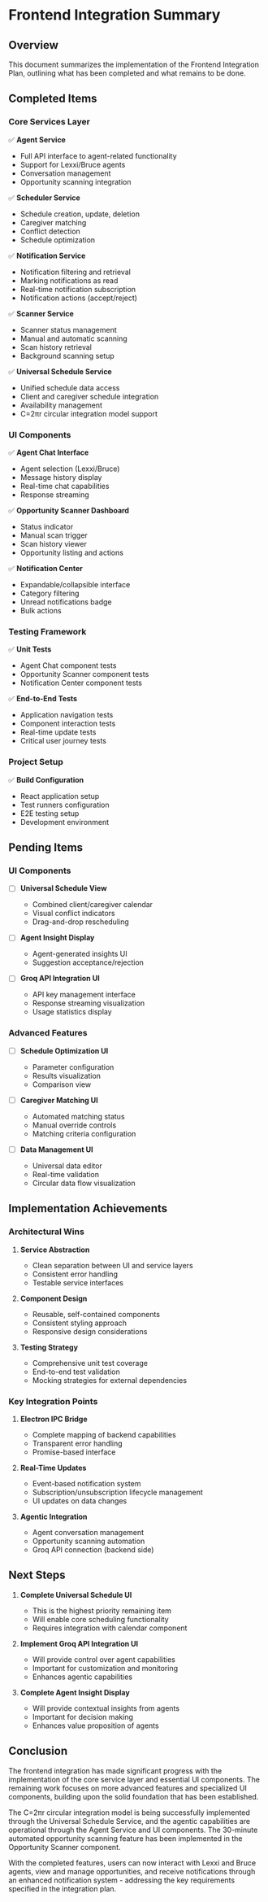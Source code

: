 # Frontend Integration Summary

## Overview
This document summarizes the implementation of the Frontend Integration Plan, outlining what has been completed and what remains to be done.

## Completed Items

### Core Services Layer
✅ **Agent Service**
- Full API interface to agent-related functionality
- Support for Lexxi/Bruce agents
- Conversation management
- Opportunity scanning integration

✅ **Scheduler Service**
- Schedule creation, update, deletion
- Caregiver matching
- Conflict detection
- Schedule optimization

✅ **Notification Service**
- Notification filtering and retrieval
- Marking notifications as read
- Real-time notification subscription
- Notification actions (accept/reject)

✅ **Scanner Service**
- Scanner status management
- Manual and automatic scanning
- Scan history retrieval
- Background scanning setup

✅ **Universal Schedule Service**
- Unified schedule data access
- Client and caregiver schedule integration
- Availability management
- C=2πr circular integration model support

### UI Components
✅ **Agent Chat Interface**
- Agent selection (Lexxi/Bruce)
- Message history display
- Real-time chat capabilities
- Response streaming

✅ **Opportunity Scanner Dashboard**
- Status indicator
- Manual scan trigger
- Scan history viewer
- Opportunity listing and actions

✅ **Notification Center**
- Expandable/collapsible interface
- Category filtering
- Unread notifications badge
- Bulk actions

### Testing Framework
✅ **Unit Tests**
- Agent Chat component tests
- Opportunity Scanner component tests
- Notification Center component tests

✅ **End-to-End Tests**
- Application navigation tests
- Component interaction tests
- Real-time update tests
- Critical user journey tests

### Project Setup
✅ **Build Configuration**
- React application setup
- Test runners configuration
- E2E testing setup
- Development environment

## Pending Items

### UI Components
- [ ] **Universal Schedule View**
  - Combined client/caregiver calendar
  - Visual conflict indicators
  - Drag-and-drop rescheduling

- [ ] **Agent Insight Display**
  - Agent-generated insights UI
  - Suggestion acceptance/rejection

- [ ] **Groq API Integration UI**
  - API key management interface
  - Response streaming visualization
  - Usage statistics display

### Advanced Features
- [ ] **Schedule Optimization UI**
  - Parameter configuration
  - Results visualization
  - Comparison view

- [ ] **Caregiver Matching UI**
  - Automated matching status
  - Manual override controls
  - Matching criteria configuration

- [ ] **Data Management UI**
  - Universal data editor
  - Real-time validation
  - Circular data flow visualization

## Implementation Achievements

### Architectural Wins
1. **Service Abstraction**
   - Clean separation between UI and service layers
   - Consistent error handling
   - Testable service interfaces

2. **Component Design**
   - Reusable, self-contained components
   - Consistent styling approach
   - Responsive design considerations

3. **Testing Strategy**
   - Comprehensive unit test coverage
   - End-to-end test validation
   - Mocking strategies for external dependencies

### Key Integration Points
1. **Electron IPC Bridge**
   - Complete mapping of backend capabilities
   - Transparent error handling
   - Promise-based interface

2. **Real-Time Updates**
   - Event-based notification system
   - Subscription/unsubscription lifecycle management
   - UI updates on data changes

3. **Agentic Integration**
   - Agent conversation management
   - Opportunity scanning automation
   - Groq API connection (backend side)

## Next Steps

1. **Complete Universal Schedule UI**
   - This is the highest priority remaining item
   - Will enable core scheduling functionality
   - Requires integration with calendar component

2. **Implement Groq API Integration UI**
   - Will provide control over agent capabilities
   - Important for customization and monitoring
   - Enhances agentic capabilities

3. **Complete Agent Insight Display**
   - Will provide contextual insights from agents
   - Important for decision making
   - Enhances value proposition of agents

## Conclusion
The frontend integration has made significant progress with the implementation of the core service layer and essential UI components. The remaining work focuses on more advanced features and specialized UI components, building upon the solid foundation that has been established.

The C=2πr circular integration model is being successfully implemented through the Universal Schedule Service, and the agentic capabilities are operational through the Agent Service and UI components. The 30-minute automated opportunity scanning feature has been implemented in the Opportunity Scanner component.

With the completed features, users can now interact with Lexxi and Bruce agents, view and manage opportunities, and receive notifications through an enhanced notification system - addressing the key requirements specified in the integration plan.
